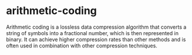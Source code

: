 # arithmetic-coding
Arithmetic coding is a lossless data compression algorithm that converts a string of symbols into a fractional number, which is then represented in binary. It can achieve higher compression rates than other methods and is often used in combination with other compression techniques.
